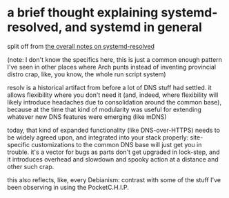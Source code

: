 # a brief thought explaining systemd-resolved, and systemd in general

split off from [the overall notes on systemd-resolved](d6698175-c7cf-48f9-90f4-a9217c623f12.md)

(note: I don't know the specifics here, this is just a common enough pattern I've seen in other places where Arch punts instead of inventing provincial distro crap, like, you know, the whole run script system)

resolv is a historical artifact from before a lot of DNS stuff had settled. it allows flexibility where you don't need it (and, indeed, where flexibility will likely introduce headaches due to consolidation around the common base), because at the time that kind of modularity was useful for extending whatever new DNS features were emerging (like mDNS)

today, that kind of expanded functionality (like DNS-over-HTTPS) needs to be widely agreed upon, and integrated into your stack properly: site-specific customizations to the common DNS base will just get you in trouble. it's a vector for bugs as parts don't get upgraded in lock-step, and it introduces overhead and slowdown and spooky action at a distance and other such crap.

this also reflects, like, every Debianism: contrast with some of the stuff I've been observing in using the PocketC.H.I.P.
